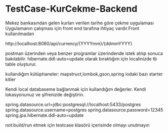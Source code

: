 # TestCase-KurCekme-Backend
Mekez bankasından gelen kurları verilen tarihe göre çekme uygulaması
Uygulamanın çalışması için front end tarafına ihtiyaç vardır.Front kullanılmadan

http://localhost:8080/api/currency/{YYYYmm}/{ddmmYYYY} 

postman üzerinden veya benzer programlar üzerindende istek atılıp sonuca bakılabilir.
hibernate.ddl-auto=update olarak bıraktığım için localinizde tb table oluşturur.


kullandığım kütüphaneler:
mapstruct,lombok,gson,spring iodaki bazı starter kitler


Kendi local databaseme bağlanmak için kullandığım değerler.
Kendi lokasyonunuz ve şifrenizde değiştirin.

spring.datasource.url=jdbc:postgresql://localhost:5433/postgres
spring.datasource.username=postgres
spring.datasource.password=12345
spring.jpa.hibernate.ddl-auto=update





not:build/run etmek için testcase klasörü içerisinde olmayı unutmayın

